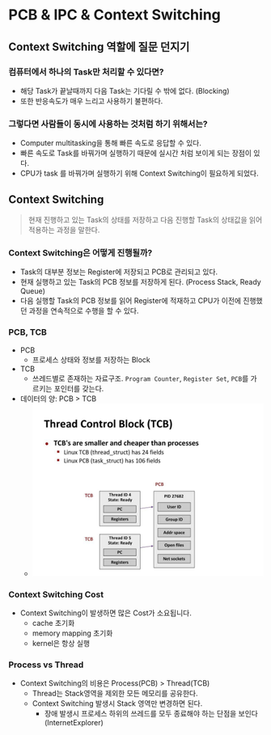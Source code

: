 # PCB & IPC & Context Switching

## Context Switching 역할에 질문 던지기

### 컴퓨터에서 하나의 Task만 처리할 수 있다면?

* 해당 Task가 끝날때까지 다음 Task는 기다릴 수 밖에 없다. (Blocking)
* 또한 반응속도가 매우 느리고 사용하기 불편하다.

### 그렇다면 사람들이 동시에 사용하는 것처럼 하기 위해서는?

* Computer multitasking을 통해 빠른 속도로 응답할 수 있다. 
* 빠른 속도로 Task를 바꿔가며 실행하기 때문에 실시간 처럼 보이게 되는 장점이 있다.
* CPU가 task 를 바꿔가며 실행하기 위해 Context Switching이 필요하게 되었다. 

## Context Switching
> 현재 진행하고 있는 Task의 상태를 저장하고 다음 진행할 Task의 상태값을 읽어 적용하는 과정을 말한다.

### Context Switching은 어떻게 진행될까?

* Task의 대부분 정보는 Register에 저장되고 PCB로 관리되고 있다. 
* 현재 실행하고 있는 Task의 PCB 정보를 저장하게 된다. (Process Stack, Ready Queue)
* 다음 실행할 Task의 PCB 정보를 읽어 Register에 적재하고 CPU가 이전에 진행했던 과정을 연속적으로 수행을 할 수 있다.

### PCB, TCB

* PCB
  * 프로세스 상태와 정보를 저장하는 Block
* TCB
  * 쓰레드별로 존재하는 자료구조. `Program Counter`, `Register Set`, `PCB`를 가르키는 포인터를 갖는다.
* 데이터의 양: PCB > TCB  
  * <img src="../img/PCB-TCB.jpeg" width="500px"> 

### Context Switching Cost

* Context Switching이 발생하면 많은 Cost가 소요됩니다.
  * cache 초기화
  * memory mapping 초기화
  * kernel은 항상 실행


### Process vs Thread

* Context Switching의 비용은 Process(PCB) > Thread(TCB)
  * Thread는 Stack영역을 제외한 모든 메모리를 공유한다.
  * Context Switching 발생시 Stack 영역만 변경하면 된다.
    * 장애 발생시 프로세스 하위의 쓰레드를 모두 종료해야 하는 단점을 보인다 (InternetExplorer)